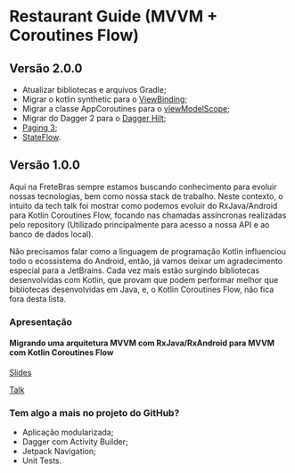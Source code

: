 # Restaurant Guide (MVVM + Coroutines Flow)

## Versão 2.0.0

 - Atualizar bibliotecas e arquivos Gradle;
 - Migrar o kotlin synthetic para o [ViewBinding](https://developer.android.com/topic/libraries/view-binding);
 - Migrar a classe AppCoroutines para o [viewModelScope](https://developer.android.com/topic/libraries/architecture/coroutines);
 - Migrar do Dagger 2 para o [Dagger Hilt](https://dagger.dev/hilt/);
 - [Paging 3](https://developer.android.com/topic/libraries/architecture/paging/v3-overview);
 - [StateFlow](https://developer.android.com/kotlin/flow/stateflow-and-sharedflow).

## Versão 1.0.0

Aqui na FreteBras sempre estamos buscando conhecimento para evoluir nossas tecnologias, bem como nossa stack de trabalho. Neste contexto, o intuito da tech talk foi mostrar como podemos evoluir do RxJava/Android para Kotlin Coroutines Flow, focando nas chamadas assíncronas realizadas pelo repository (Utilizado principalmente para acesso a nossa API e ao banco de dados local).

Não precisamos falar como a linguagem de programação Kotlin influenciou todo o ecossistema do Android, então, já vamos deixar um agradecimento especial para a JetBrains. Cada vez mais estão surgindo bibliotecas desenvolvidas com Kotlin, que provam que podem performar melhor que bibliotecas desenvolvidas em Java, e, o Kotlin Coroutines Flow, não fica fora desta lista.

### Apresentação 

#### Migrando uma arquitetura MVVM com RxJava/RxAndroid para MVVM com Kotlin Coroutines Flow

[Slides](https://docs.google.com/presentation/d/1P7-65aDQiSj4226SN1SVDK0CbC0_gYI8o-nTDiDMq1M/edit?usp=sharing)

[Talk](https://www.youtube.com/watch?v=lxsaKiOdQC0&t=1s)

### Tem algo a mais no projeto do GitHub?

- Aplicação modularizada;
- Dagger com Activity Builder;
- Jetpack Navigation;
- Unit Tests.
